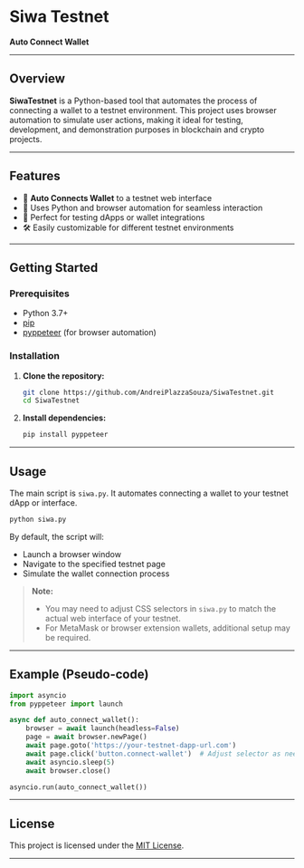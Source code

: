 
# Siwa Testnet

**Auto Connect Wallet**

---

## Overview

**SiwaTestnet** is a Python-based tool that automates the process of connecting a wallet to a testnet environment. This project uses browser automation to simulate user actions, making it ideal for testing, development, and demonstration purposes in blockchain and crypto projects.

---

## Features

- 🚀 **Auto Connects Wallet** to a testnet web interface
- 🤖 Uses Python and browser automation for seamless interaction
- 🧪 Perfect for testing dApps or wallet integrations
- 🛠️ Easily customizable for different testnet environments

---

## Getting Started

### Prerequisites

- Python 3.7+
- [pip](https://pip.pypa.io/en/stable/)
- [pyppeteer](https://github.com/pyppeteer/pyppeteer) (for browser automation)

### Installation

1. **Clone the repository:**
    ```bash
    git clone https://github.com/AndreiPlazzaSouza/SiwaTestnet.git
    cd SiwaTestnet
    ```

2. **Install dependencies:**
    ```bash
    pip install pyppeteer
    ```

---

## Usage

The main script is `siwa.py`. It automates connecting a wallet to your testnet dApp or interface.

```bash
python siwa.py
```

By default, the script will:

- Launch a browser window
- Navigate to the specified testnet page
- Simulate the wallet connection process

> **Note:**  
> - You may need to adjust CSS selectors in `siwa.py` to match the actual web interface of your testnet.
> - For MetaMask or browser extension wallets, additional setup may be required.

---

## Example (Pseudo-code)

```python
import asyncio
from pyppeteer import launch

async def auto_connect_wallet():
    browser = await launch(headless=False)
    page = await browser.newPage()
    await page.goto('https://your-testnet-dapp-url.com')
    await page.click('button.connect-wallet')  # Adjust selector as needed
    await asyncio.sleep(5)
    await browser.close()

asyncio.run(auto_connect_wallet())
```

---

## License

This project is licensed under the [MIT License](LICENSE).

---

